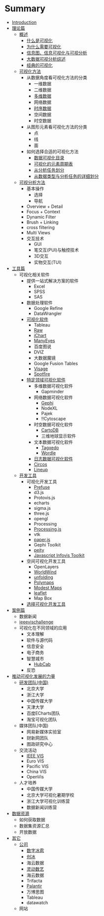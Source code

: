 # Summary

* [Introduction](README.md)
* [理论篇](theory.md)
   * [概述](intro/readme.md)
       * [什么是可视化](intro/whatis/whatis.md)
       * [为什么需要可视化](intro/whyvis/whyvis.md)
       * [信息图、信息可视化与可视分析](intro/bigdataIntro/README.md)
       * [大数据可视分析综述](intro/bigdataIntro/readme.md)
       * [经典的可视化](intro/classical/readme.md)
   * [可视化方法](visualmethod/README.md)
       * 从数据角度看可视化方法的分类
           * 一维数据
           * 二维数据
           * [多维数据](smallmultiples)
           * 网络数据
           * [时序数据](visualmethod/timeseries/ts.md)
           * 空间数据
           * 时空数据
       * 从图形元素看可视化方法的分类
           * 点
           * 线
           * 面
       * 如何选择合适的可视化方法
           * [数据可视化目录](visualmethod/catelog/README.md)
           * [可视化的元素周期表](visualmethod/periodtable/README.md)
           * [从分析任务划分](visualmethod/howtochoose1.md)
           * [从数据类型与分析任务的详细划分](visualmethod/howtochoose2/README.md)
   * [可视分析方法](hci/readme.md)
       * 基本操作
           * 选择
           * 导航
       * Overview + Detail
       * Focus + Context
       * Dynamic Filter
       * Brush + Linking
       * cross filtering
       * Multi Views
       * 交互技术
           * GUI
           * 笔交互(PUI)与触控技术
           * 3D交互
           * 实物交互(TUI)
* [工具篇](tools.md)
   * 可视化相关软件
       * 提供一站式解决方案的软件
           * Excel
           * SPSS
           * SAS
       * 数据处理软件
           * Google Refine
           * DataWrangler
       * [可视化软件](generaltools/readme.md)
           * Tableau
           * [Raw](tools/raw/README.md)
           * [iChart](tools/icharts/README.md)
           * [ManyEyes](tools/manyeyes/README.md)
           * 百度图说
           * DVIZ
           * 大数据魔镜
           * Google Fusion Tables
           * [Visage](http:/visage.co/)
           * [Spotfire](http:/spotfire.tibco.com/)
       * [特定领域可视化软件](tools/readme.md)
           * 多维数据可视化软件
               * Gapminder
           * 网络数据可视化软件
               * [Gephi](tools/gephi/gephi.md)
               * NodeXL
               * Pajek
               * !!Cytoscape
           * 时空数据可视化软件
               * [CartoDB](tools/cartodb/cartodb.md)
               * 三维地球显示软件
           * 文本数据可视化软件
               * [Tagxedo](tools/tagxed/tagxedo.md)
               * [Wordle](tools/wordle/README.md)
           * [日志数据可视化软件](tools/code_swarm/code_swarm.md)
           * [Circos](tools/circos/circos.md)
           * [Lineup](tools/lineup/lineup.md)
   * [开发工具](toolkits/readme.md)
       * 可视化开发工具
           * [Prefuse](toolkits/prefuse/prefuse.md)
           * d3.js
           * Protovis.js
           * echarts
           * sigma.js
           * three.js
           * opengl
           * Processing
           * [Processing.js](http:/processingjs.org/)
           * vtk
           * [paper.js](https:/github.com/paperjs/paper.js)
           * Gephi Toolkit
           * [peity](https:/github.com/benpickles/peity)
           * [Javascript Infovis Toolkit](http:/philogb.github.io/jit/demos.html)
       * 空间可视化开发工具
           * OpenLayers
           * [WorldWind](toolkits/worldwind/worldwind.md)
           * [unfolding](https:/github.com/tillnagel/unfolding)
           * [Polymaps](https:/github.com/simplegeo/polymaps)
           * [Modest Maps](https:/github.com/stamen/modestmaps-js)
           * [leaflet](http:/leafletjs.com/)
           * Map Box
       * [选择可视化开发工具](http:/selection.datavisualization.ch/)
* [案例篇](case.md)
   * 数据新闻
   * [ieeevischallenge](http:/hcil2.cs.umd.edu/newvarepository/benchmarks.php)
   * 可视化在不同领域的应用
       * 文本理解
       * 软件与源代码
       * 信息安全
       * 电子商务
       * 智慧城市
           * [HubCab](cases/hubcab/hubcab.md)
       * 反恐
* [推动可视化发展的力量](group.md)
   * [研发团队(中国)](lab/readme.md)
       * 北京大学
       * 浙江大学
       * 中国传媒大学
       * 天津大学
       * 百度ECharts团队
       * 淘宝可视化团队
   * 媒体团队(中国)
       * 网易新媒体实验室
       * 财新网团队
       * 图政研究中心
   * 交流活动
       * [IEEE VIS](events/ieeevis.md)
       * Euro VIS
       * Pacific VIS
       * China VIS
       * OpenVis
   * 人才培养
       * 中国传媒大学
       * 北京大学可视化暑期学校
       * 浙江大学可视化训练营
       * 数据新闻训练营
* [数据资源](dataset/readme.md)
   * 如何获取数据
   * 数据集资源汇总
   * 开放数据
* [其它](others.md)
   * [公司](companies/readme.md)
       * [数字冰雹](companies/digihail/digihail.md)
       * [创冰](companies/champdas/champdas.md)
       * 海云数据
       * [灵动数艺](http:/www.bjdataart.com/contanct.php)
       * 海云数据
       * Trifacta
       * [Palantir](https:/www.palantir.com)
       * 万博思图
       * Tableau
       * datawatch
   * 网站

